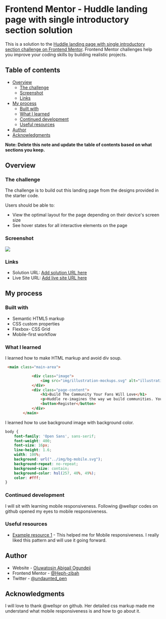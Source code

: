 # Frontend Mentor - Huddle landing page with single introductory section solution

This is a solution to the [Huddle landing page with single introductory section challenge on Frontend Mentor](https://www.frontendmentor.io/challenges/huddle-landing-page-with-a-single-introductory-section-B_2Wvxgi0). Frontend Mentor challenges help you improve your coding skills by building realistic projects. 

## Table of contents

- [Overview](#overview)
  - [The challenge](#the-challenge)
  - [Screenshot](#screenshot)
  - [Links](#links)
- [My process](#my-process)
  - [Built with](#built-with)
  - [What I learned](#what-i-learned)
  - [Continued development](#continued-development)
  - [Useful resources](#useful-resources)
- [Author](#author)
- [Acknowledgments](#acknowledgments)

**Note: Delete this note and update the table of contents based on what sections you keep.**

## Overview

### The challenge
The challenge is to build out this landing page from the designs provided in the starter code.


Users should be able to:

- View the optimal layout for the page depending on their device's screen size
- See hover states for all interactive elements on the page

### Screenshot

![](./screenshot.jpg)


### Links

- Solution URL: [Add solution URL here](https://www.frontendmentor.io/challenges/huddle-landing-page-with-a-single-introductory-section-B_2Wvxgi0/hub/huddle-landing-page-with-a-single-introductory-section-6Fr7r07m_/)
- Live Site URL: [Add live site URL here](https://your-live-site-url.com)

## My process

### Built with

- Semantic HTML5 markup
- CSS custom properties
- Flexbox- CSS Grid
- Mobile-first workflow

### What I learned

I learned how to make HTML markup and avoid div soup.

```html
 <main class="main-area">

            <div class="image">
                <img src="img/illustration-mockups.svg" alt="illustration markup">
            </div>
            <div class="page-content">
                <h1>Build The Community Your Fans Will Love</h1>
                <p>Huddle re-imagines the way we build communities. You have a voice, but so does your audience. Create connections with your users as you engage in genuine discussion.</p>
                <button>Register</button>
            </div>
        </main>
```

I learned how to use background image with background color.
```css
body {
    font-family: 'Open Sans', sans-serif;
    font-weight: 400;
    font-size: 16px;
    line-height: 1.6;
    width: 100%;
    background: url("../img/bg-mobile.svg");
    background-repeat: no-repeat;
    background-size: contain;
    background-color: hsl(257, 40%, 49%);
    color: #fff;
}
```

### Continued development

I will sit with learning mobile responsiveness. Following @wellspr codes on github opened my eyes to mobile responsiveness.

### Useful resources

- [Example resource 1](https://github.com/wellspr/huddle-landing-page-with-single-introductory-section/blob/master/css/styles.css) - This helped me for Mobile responsiveness. I really liked this pattern and will use it going forward.



## Author
- Website - [Oluwatosin Abigail Ogundeji](https://medium.com/@oluwatosinhephzibah)
- Frontend Mentor - [@Heph-zibah](https://www.frontendmentor.io/profile/Heph-zibah)
- Twitter - [@undaunted_pen](https://www.twitter.com/undaunted_pen)


## Acknowledgments

I will love to thank @wellspr on github. Her detailed css markup made me understand what mobile responsiveness is and how to go about it.
